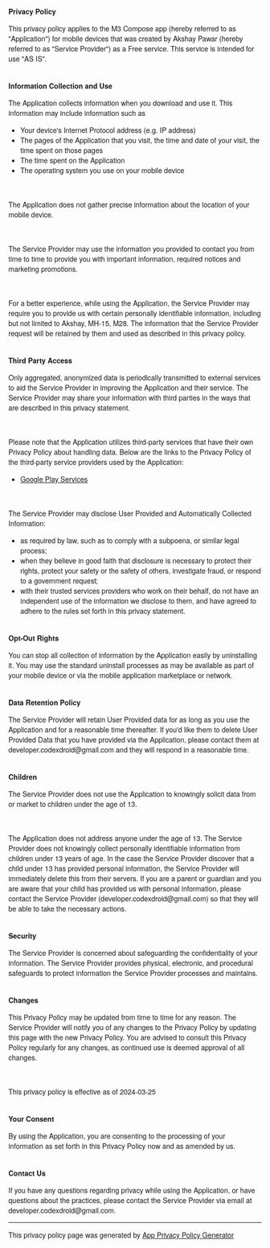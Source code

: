 <!DOCTYPE html>
<html>
<head>
    <meta charset='utf-8'>
    <meta name='viewport' content='width=device-width'>
    <title>Privacy Policy</title>
    <style> body { font-family: 'Helvetica Neue', Helvetica, Arial, sans-serif; padding:1em; } </style>
</head>
<body>
<strong>Privacy Policy</strong><p>This privacy policy applies to the M3 Compose app (hereby referred to as "Application")
    for mobile devices that was created by Akshay Pawar (hereby referred to as "Service Provider") as a Free service.
    This service is intended for use "AS IS".</p><br><strong>Information Collection and Use</strong>
<p>The Application
    collects information when you download and use it. This information may include information such as
</p>
<ul>
    <li>Your device's Internet Protocol address (e.g. IP address)</li>
    <li>The pages of the Application that you visit, the time and date of your visit, the time spent on those pages</li>
    <li>The time spent on the Application</li><li>The operating system you use on your mobile device</li>
</ul>
<br><p>The Application does not gather precise information about the location of your mobile device.</p>
<div style="display: none;"><p>The Application collects your device's location, which helps the Service Provider determine
    your approximate geographical location and make use of in below ways:</p><ul><li>Geolocation Services: The Service Provider
    utilizes location data to provide features such as personalized content, relevant recommendations,
    and location-based services.
</li>
    <li>Analytics and Improvements: Aggregated and anonymized location data helps the Service Provider to analyze user behavior,
        identify trends, and improve the overall performance and functionality of the Application.</li>
    <li>Third-Party Services: Periodically, the Service Provider may transmit anonymized location data to external services.
        These services assist them in enhancing the Application and optimizing their offerings.
    </li></ul></div><br><p>The Service Provider may use the information you provided to contact you from time to time to provide
    you with important information, required notices and marketing promotions.</p><br><p>For a better experience, while using the
    Application, the Service Provider may require you to provide us with certain personally identifiable information,
    including but not limited to Akshay, MH-15, M28. The information that the Service Provider request will be retained by them
    and used as described in this privacy policy.</p><br><strong>Third Party Access</strong><p>Only aggregated, anonymized data
    is periodically transmitted to external services to aid the Service Provider in improving the Application and their service.
    The Service Provider may share your information with third parties in the ways that are described in this privacy statement.
</p><div><br><p>Please note that the Application utilizes third-party services that have their own Privacy Policy about handling data.
    Below are the links to the Privacy Policy of the third-party service providers used by the Application:
</p><ul><li><a href="https://www.google.com/policies/privacy/" target="_blank" rel="noopener noreferrer">Google Play Services</a></li><!----><!----><!----><!----><!----><!----><!----><!----><!----><!----><!----><!----><!----><!----><!----><!----><!----><!----><!----><!----><!----><!----><!----><!----><!----><!----><!----><!----><!----></ul></div><br>
<p>The Service Provider may disclose User Provided and Automatically Collected Information:</p><ul><li>as required by law, such as to comply with a subpoena, or similar legal process;</li>
    <li>when they believe in good faith that disclosure is necessary to protect their rights, protect your safety or the safety of others, investigate fraud, or respond to a government request;</li>
    <li>with their trusted services providers who work on their behalf, do not have an independent use of the information we disclose to them, and have agreed to adhere to the rules set forth in this privacy statement.</li>
</ul><p></p><br><strong>Opt-Out Rights</strong><p>You can stop all collection of information by the Application easily by uninstalling it. You may use the standard uninstall processes as may be available as part of your
    mobile device or via the mobile application marketplace or network.</p><br><strong>Data Retention Policy</strong><p>The Service Provider will retain User Provided data for as long as you use the Application and for
    a reasonable time thereafter. If you'd like them to delete User Provided Data that you have provided via the Application, please contact them at developer.codexdroid@gmail.com and they will respond in a reasonable time.
</p><br><strong>Children</strong><p>The Service Provider does not use the Application to knowingly solicit data from or market to children under the age of 13.</p><div><br><p>The Application does not address anyone under
    the age of 13. The Service Provider does not knowingly collect personally identifiable information from children under 13 years of age. In the case the Service Provider discover that a child under 13 has provided
    personal information, the Service Provider will immediately delete this from their servers. If you are a parent or guardian and you are aware that your child has provided us with personal information, please contact
    the Service Provider (developer.codexdroid@gmail.com) so that they will be able to take the necessary actions.</p></div><!----><br><strong>Security</strong><p>The Service Provider is concerned about safeguarding the
    confidentiality of your information. The Service Provider provides physical, electronic, and procedural safeguards to protect information the Service Provider processes and maintains.</p><br><strong>Changes</strong>
<p>This Privacy Policy may be updated from time to time for any reason. The Service Provider will notify you of any changes to the Privacy Policy by updating this page with the new Privacy Policy. You are advised to
    consult this Privacy Policy regularly for any changes, as continued use is deemed approval of all changes.</p><br><p>This privacy policy is effective as of 2024-03-25</p><br><strong>Your Consent</strong><p>By using
    the Application, you are consenting to the processing of your information as set forth in this Privacy Policy now and as amended by us.</p><br><strong>Contact Us</strong><p>If you have any questions regarding privacy
    while using the Application, or have questions about the practices, please contact the Service Provider via email at developer.codexdroid@gmail.com.</p><hr><p>This privacy policy page was generated by
    <a href="https://app-privacy-policy-generator.nisrulz.com/" target="_blank" rel="noopener noreferrer">App Privacy Policy Generator</a></p>
</body>
</html>
